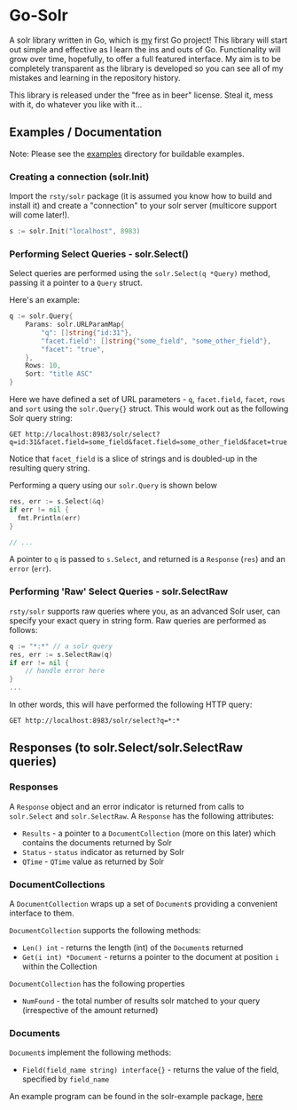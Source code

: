 # Go-Solr

A solr library written in Go, which is [my](http://rsty.org) first Go project! This library will start out simple and effective as I learn the ins and outs of Go. Functionality will grow over time, hopefully, to offer a full featured interface. My aim is to be completely transparent as the library is developed so you can see all of my mistakes and learning in the repository history.

This library is released under the "free as in beer" license. Steal it, mess with it, do whatever you like with it...

## Examples / Documentation

Note: Please see the [examples](https://github.com/rtt/Go-Solr/blob/master/rsty/solr-example) directory for buildable examples.

### Creating a connection (solr.Init)

Import the `rsty/solr` package (it is assumed you know how to build and install it) and create a "connection" to your solr server (multicore support will come later!).

```go
s := solr.Init("localhost", 8983)
```

### Performing Select Queries - solr.Select()

Select queries are performed using the `solr.Select(q *Query)` method, passing it a pointer to a `Query` struct.

Here's an example:

```go
q := solr.Query{
    Params: solr.URLParamMap{
        "q": []string{"id:31"},
        "facet.field": []string{"some_field", "some_other_field"},
        "facet": "true",
    },
    Rows: 10,
    Sort: "title ASC"
}
```

Here we have defined a set of URL parameters - `q`, `facet.field`, `facet`, `rows` and `sort` using the `solr.Query{}` struct. This would work out as the following Solr query string:

```
GET http://localhost:8983/solr/select?q=id:31&facet.field=some_field&facet.field=some_other_field&facet=true
```

Notice that `facet_field` is a slice of strings and is doubled-up in the resulting query string.

Performing a query using our `solr.Query` is shown below

```go
res, err := s.Select(&q)
if err != nil {
  fmt.Println(err)
}

// ...
```

A pointer to `q` is passed to `s.Select`, and returned is a `Response` (`res`) and an `error` (`err`).


### Performing 'Raw' Select Queries - solr.SelectRaw

`rsty/solr` supports raw queries where you, as an advanced Solr user, can specify your exact query in string form. Raw queries are performed as follows:

```go
q := "*:*" // a solr query
res, err := s.SelectRaw(q)
if err != nil {
    // handle error here
}
...
```

In other words, this will have performed the following HTTP query:

```
GET http://localhost:8983/solr/select?q=*:*
```

## Responses (to solr.Select/solr.SelectRaw queries)

### Responses

A `Response` object and an error indicator is returned from calls to `solr.Select` and `solr.SelectRaw`. A `Response` has the following attributes:

* `Results` - a pointer to a `DocumentCollection` (more on this later) which contains the documents returned by Solr
* `Status` - `status` indicator as returned by Solr
* `QTime` - `QTime` value as returned by Solr


### DocumentCollections

A `DocumentCollection` wraps up a set of `Document`s providing a convenient interface to them.

`DocumentCollection` supports the following methods:

* `Len() int` - returns the length (int) of the `Document`s returned
* `Get(i int) *Document` - returns a pointer to the document at position `i` within the Collection

`DocumentCollection` has the following properties

* `NumFound` - the total number of results solr matched to your query (irrespective of the amount returned)

### Documents

`Document`s implement the following methods:

* `Field(field_name string) interface{}` - returns the value of the field, specified by `field_name`

An example program can be found in the solr-example package, [here](https://github.com/rtt/Go-Solr/blob/master/rsty/solr-example/example.go)
